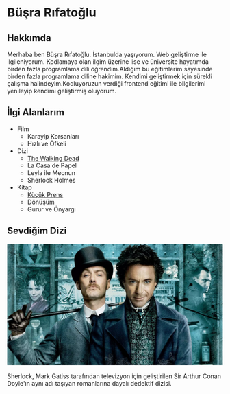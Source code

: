 # Büşra Rıfatoğlu
## Hakkımda
Merhaba ben Büşra Rıfatoğlu. İstanbulda yaşıyorum. Web geliştirme ile ilgileniyorum. 
Kodlamaya olan ilgim üzerine lise ve üniversite hayatımda birden fazla programlama dili öğrendim.Aldığım bu eğitimlerim sayesinde birden fazla programlama diline hakimim.
Kendimi geliştirmek için sürekli çalışma halindeyim.Kodluyoruzun verdiği frontend eğitimi ile bilgilerimi yenileyip kendimi geliştirmiş oluyorum.

## İlgi Alanlarım
-  Film   
    * Karayip Korsanları
    * Hızlı ve Öfkeli
- Dizi
    * [The Walking Dead](https://www.imdb.com/title/tt1520211/?ref_=nv_sr_srsg_0)
    * La Casa de Papel
    * Leyla ile Mecnun
    *  Sherlock Holmes
- Kitap
    * [Küçük Prens](https://www.goodreads.com/book/show/157993.The_Little_Prince)
    * Dönüşüm
    * Gurur ve Önyargı

## Sevdiğim Dizi
![Sherlock Holmes](1.jpeg)

Sherlock, Mark Gatiss tarafından televizyon için geliştirilen Sir Arthur Conan Doyle'ın aynı adı taşıyan romanlarına dayalı dedektif dizisi.
